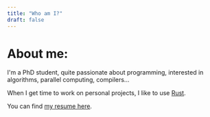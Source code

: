 ```yaml
---
title: "Who am I?"
draft: false
---
```


# About me:

I'm a PhD student, quite passionate about programming, interested in algorithms,
parallel computing, compilers...

When I get time to work on personal projects, I like to use
[Rust](https://rust-lang.org).

You can find [my resume here](https://resume.alarsyo.net).
